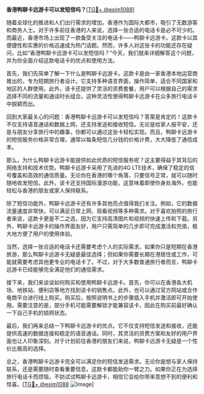 **香港鸭聊卡远游卡可以发短信吗？**[[TG💪+ @esim1088](https://t.me/s/esim1088)]

随着全球化的推进和人们出行需求的增加，香港作为国际大都市，吸引了无数游客和商务人士。对于许多前往香港的人来说，选择一张合适的电话卡是必不可少的。而最近，香港市场上出现了一款备受关注的电话卡——鸭聊卡远游卡。这款卡以其便捷性和实惠的价格迅速成为热门话题。然而，许多人对这张卡的功能还存在疑问，比如“香港鸭聊卡远游卡可以发短信吗？”今天，我们就来详细解答这个问题，并为你全面介绍这款电话卡的优点和使用方法。

首先，我们先简单了解一下什么是鸭聊卡远游卡。这款卡是由一家香港本地运营商推出的，专为短期旅行者设计。它支持多种语言界面，操作简单，适合不同国家和地区的人群使用。此外，该卡还提供了灵活的资费套餐，用户可以根据自己的需求选择不同的流量和通话时长组合。这种灵活性使得鸭聊卡远游卡在众多旅行电话卡中脱颖而出。

回到大家最关心的问题：香港鸭聊卡远游卡可以发短信吗？答案是肯定的！这款卡不仅支持语音通话和数据上网，还支持发送和接收短信。无论是给家人报平安，还是与朋友分享旅行中的趣事，你都可以通过这张卡轻松实现。而且，鸭聊卡远游卡的短信服务价格非常合理，通常以每条短信几分钱的价格计费，大大降低了通信成本。

那么，为什么鸭聊卡远游卡能提供如此优质的短信服务呢？这主要得益于其背后的网络支持和技术优势。鸭聊卡远游卡采用了先进的4G LTE技术，确保了稳定的信号覆盖和高效的通信质量。无论你在香港的哪个角落，只要信号正常，就可以随时随地收发短信。此外，该卡还支持国际漫游功能，这意味着即使你身处海外，也能轻松与香港的朋友或家人保持联系。

除了短信功能外，鸭聊卡远游卡还有许多其他亮点值得我们关注。例如，它的数据流量速度非常快，可以满足日常上网、观看视频等多种需求。对于喜欢拍照的旅行者来说，这款卡更是不二之选，因为它支持高清图片和视频的快速上传和下载。另外，鸭聊卡远游卡的操作界面友好，用户只需简单的几步即可完成激活和充值，极大地方便了用户的使用体验。

当然，选择一张合适的电话卡还需要考虑个人的实际需求。如果你只是短期在香港旅游，那么鸭聊卡远游卡无疑是最佳选择；但如果你需要长期在港居住或工作，可能就需要考虑其他更专业的电话卡了。不过，对于大多数普通旅行者而言，鸭聊卡远游卡已经能够完全满足他们的通信需求。

接下来，我们来谈谈如何购买和使用鸭聊卡远游卡。首先，你可以在香港各大机场、地铁站、便利店等地方找到该卡的销售点。此外，也可以通过官方网站或合作电商平台进行线上购买。购买后，按照说明书上的步骤插入手机并激活即可开始使用。需要注意的是，部分手机可能需要解锁才能兼容该卡，因此在购买前最好确认一下自己手机的锁网状态。

最后，我们再来总结一下鸭聊卡远游卡的优点。它不仅支持短信发送和接收，还能提供高速的数据连接和稳定的语音通话。同时，其灵活的资费方案和友好的用户界面也让人印象深刻。对于计划前往香港的朋友们来说，鸭聊卡远游卡无疑是一个性价比极高的选择。

总之，香港鸭聊卡远游卡完全可以满足你的短信发送需求。无论你是想与家人保持联系，还是需要随时查看重要信息，这款卡都能助你一臂之力。如果你正在为选择旅行电话卡而烦恼，不妨试试鸭聊卡远游卡，相信它会给你带来意想不到的便利和惊喜。[[TG💪+ @esim1088](https://t.me/s/esim1088) ![Image](https://i.postimg.cc/4NQfJmqS/Snipaste-2025-05-13-00-14-12.png)]
